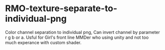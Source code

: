 # RMO-texture-separate-to-individual-png
Color channel separation to individual png, Can invert channel by parameter r g b or a. Usful for Girl's front line MMDer who using unity and not too much experance with custom shader.
